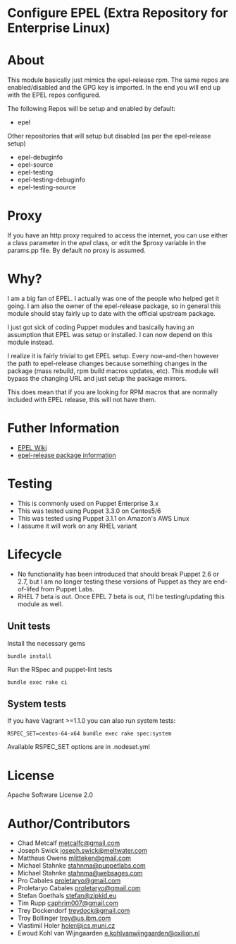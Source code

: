 # Configure EPEL (Extra Repository for Enterprise Linux)

# About
This module basically just mimics the epel-release rpm. The same repos are
enabled/disabled and the GPG key is imported.  In the end you will end up with
the EPEL repos configured.

The following Repos will be setup and enabled by default:

  * epel

Other repositories that will setup but disabled (as per the epel-release setup)

  * epel-debuginfo
  * epel-source
  * epel-testing
  * epel-testing-debuginfo
  * epel-testing-source

# Proxy
If you have an http proxy required to access the internet, you can use either
a class parameter in the _epel_ class, or edit the $proxy variable in the
params.pp file. By default no proxy is assumed.

# Why?
I am a big fan of EPEL. I actually was one of the people who helped get it
going. I am also the owner of the epel-release package, so in general this
module should stay fairly up to date with the official upstream package.

I just got sick of coding Puppet modules and basically having an assumption
that EPEL was setup or installed.  I can now depend on this module instead.

I realize it is fairly trivial to get EPEL setup. Every now-and-then however
the path to epel-release changes because something changes in the package (mass
rebuild, rpm build macros updates, etc).  This  module will bypass the changing
URL and just setup the package mirrors.

This does mean that if you are looking for RPM macros that are normally
included with EPEL release, this will not have them.

# Futher Information

* [EPEL Wiki](http://fedoraproject.org/wiki/EPEL)
* [epel-release package information](http://mirrors.servercentral.net/fedora/epel/6/i386/repoview/epel-release.html)

# Testing

* This is commonly used on Puppet Enterprise 3.x
* This was tested using Puppet 3.3.0 on Centos5/6
* This was tested using Puppet 3.1.1 on Amazon's AWS Linux
* I assume it will work on any RHEL variant

# Lifecycle
* No functionality has been introduced that should break Puppet 2.6 or 2.7, but I am no longer testing these versions of Puppet as they are end-of-lifed from Puppet Labs.
* RHEL 7 beta is out. Once EPEL 7 beta is out, I'll be testing/updating this module as well.

## Unit tests

Install the necessary gems

    bundle install

Run the RSpec and puppet-lint tests

    bundle exec rake ci

## System tests

If you have Vagrant >=1.1.0 you can also run system tests:

    RSPEC_SET=centos-64-x64 bundle exec rake spec:system

Available RSPEC_SET options are in .nodeset.yml

# License
Apache Software License 2.0

# Author/Contributors
  *  Chad Metcalf <metcalfc@gmail.com>
  *  Joseph Swick <joseph.swick@meltwater.com>
  *  Matthaus Owens <mlitteken@gmail.com>
  *  Michael Stahnke <stahnma@puppetlabs.com>
  *  Michael Stahnke <stahnma@websages.com>
  *  Pro Cabales <proletaryo@gmail.com>
  *  Proletaryo Cabales <proletaryo@gmail.com>
  *  Stefan Goethals <stefan@zipkid.eu>
  *  Tim Rupp <caphrim007@gmail.com>
  *  Trey Dockendorf <treydock@gmail.com>
  *  Troy Bollinger <troy@us.ibm.com>
  *  Vlastimil Holer <holer@ics.muni.cz>
  *  Ewoud Kohl van Wijngaarden <e.kohlvanwijngaarden@oxilion.nl>
